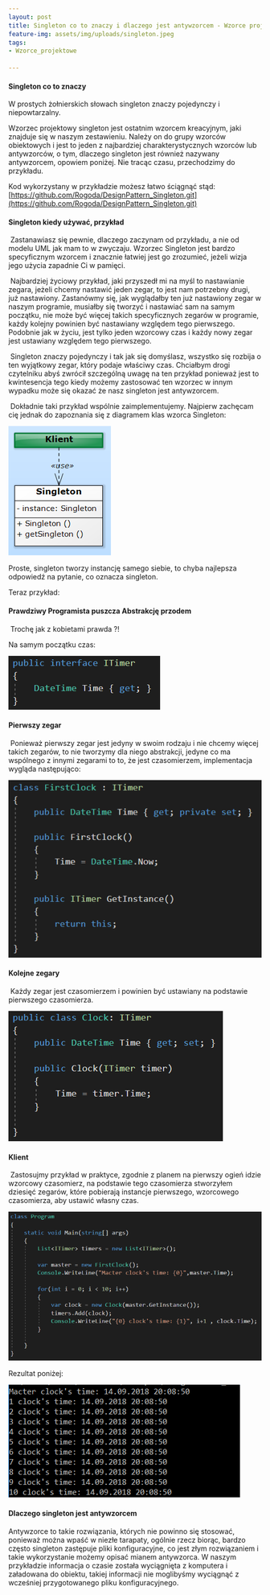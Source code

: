 ```yaml
---
layout: post
title: Singleton co to znaczy i dlaczego jest antywzorcem - Wzorce projektowe C# cz.5
feature-img: assets/img/uploads/singleton.jpeg
tags:
- Wzorce_projektowe

---
```

#### Singleton co to znaczy

W prostych żołnierskich słowach singleton znaczy pojedynczy i niepowtarzalny.  
  
Wzorzec  projektowy singleton jest ostatnim wzorcem kreacyjnym, jaki znajduje  się w naszym zestawieniu. Należy on do grupy wzorców obiektowych i jest  to jeden z najbardziej charakterystycznych wzorców lub antywzorców, o  tym, dlaczego singleton jest również nazywany antywzorcem, opowiem  poniżej. Nie tracąc czasu, przechodzimy do przykładu.  
  
Kod wykorzystany w przykładzie możesz łatwo ściągnąć stąd: [https://github.com/Rogoda/DesignPattern_Singleton.git](https://github.com/Rogoda/DesignPattern_Singleton.git)

#### Singleton kiedy używać, przykład

 Zastanawiasz się pewnie, dlaczego zaczynam od przykładu, a nie od modelu UML jak mam to w zwyczaju. Wzorzec Singleton jest bardzo specyficznym wzorcem i znacznie łatwiej jest go zrozumieć, jeżeli wizja jego użycia zapadnie Ci w pamięci.

 Najbardziej życiowy przykład, jaki przyszedł mi na myśl to nastawianie zegara, jeżeli chcemy nastawić jeden zegar, to jest nam potrzebny drugi, już nastawiony.
Zastanówmy się, jak wyglądałby ten już nastawiony zegar w naszym programie, musiałby się tworzyć i nastawiać sam na samym początku, nie może być więcej takich specyficznych zegarów w programie, każdy kolejny powinien być nastawiany względem tego pierwszego.
Podobnie jak w życiu, jest tylko jeden wzorcowy czas i każdy nowy zegar jest ustawiany względem tego pierwszego.

 Singleton znaczy pojedynczy i tak jak się domyślasz, wszystko się rozbija o ten wyjątkowy zegar, który podaje właściwy czas. Chciałbym drogi czytelniku abyś zwrócił szczególną uwagę na ten przykład ponieważ jest to kwintesencja tego kiedy możemy zastosować ten wzorzec w innym wypadku może się okazać że nasz singleton jest antywzorcem.

 Dokładnie taki przykład wspólnie zaimplementujemy. Najpierw zachęcam cię jednak do zapoznania się z diagramem klas wzorca Singleton:

![Diagram - Singleton](/assets/img/uploads/diagram-singleton.jpeg)

Proste, singleton tworzy instancję samego siebie, to chyba najlepsza odpowiedź na pytanie, co oznacza singleton.

Teraz przykład:

#### Prawdziwy Programista puszcza Abstrakcję przodem

 Trochę jak z kobietami prawda ?!

Na samym początku czas:

![ITimer](/assets/img/uploads/itimer.jpeg)

#### Pierwszy zegar

 Ponieważ pierwszy zegar jest jedyny w swoim rodzaju i nie chcemy więcej takich zegarów, to nie tworzymy dla niego abstrakcji, jedyne co ma wspólnego z innymi zegarami to to, że jest czasomierzem, implementacja wygląda następująco:

![firstclock](/assets/img/uploads/firstclock.jpeg)

#### Kolejne zegary

 Każdy zegar jest czasomierzem i powinien być ustawiany na podstawie pierwszego czasomierza.

![Clock](/assets/img/uploads/clock.jpeg)

#### Klient

 Zastosujmy przykład w praktyce, zgodnie z planem na pierwszy ogień idzie wzorcowy czasomierz, na podstawie tego czasomierza stworzyłem dziesięć zegarów, które pobierają instancje pierwszego, wzorcowego czasomierza, aby ustawić własny czas.

![Klient](/assets/img/uploads/program-singleton.jpeg)

Rezultat poniżej:

![CMD singleton](/assets/img/uploads/cmd-singleton.jpeg)

#### Dlaczego singleton jest antywzorcem

Antywzorce to takie rozwiązania, których nie powinno się stosować,  ponieważ można wpaść w niezłe tarapaty, ogólnie rzecz biorąc, bardzo  często singleton zastępuje pliki konfiguracyjne, co jest złym  rozwiązaniem i takie wykorzystanie możemy opisać mianem antywzorca. W  naszym przykładzie informacja o czasie została wyciągnięta z komputera i  załadowana do obiektu, takiej informacji nie moglibyśmy wyciągnąć z  wcześniej przygotowanego pliku konfiguracyjnego.  